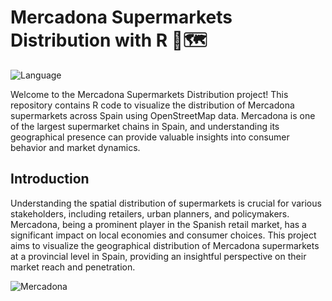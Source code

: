 # Mercadona Supermarkets Distribution with R 🏪🗺️
  <img src="https://img.shields.io/badge/Language-R-blue" alt="Language">


Welcome to the Mercadona Supermarkets Distribution project! This repository contains R code to visualize the distribution of Mercadona supermarkets across Spain using OpenStreetMap data. Mercadona is one of the largest supermarket chains in Spain, and understanding its geographical presence can provide valuable insights into consumer behavior and market dynamics.

## Introduction

Understanding the spatial distribution of supermarkets is crucial for various stakeholders, including retailers, urban planners, and policymakers. Mercadona, being a prominent player in the Spanish retail market, has a significant impact on local economies and consumer choices. This project aims to visualize the geographical distribution of Mercadona supermarkets at a provincial level in Spain, providing an insightful perspective on their market reach and penetration.

![Mercadona](https://github.com/BORJAMOME/Visualization_Supermarkets_with_R/assets/19588053/75578894-8c55-4383-aa0c-08a4645a34b9)
